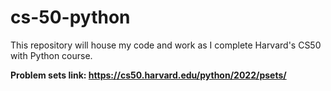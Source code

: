 # cs-50-python
This repository will house my code and work as I complete Harvard's CS50 with Python course. 

**Problem sets link: https://cs50.harvard.edu/python/2022/psets/**
